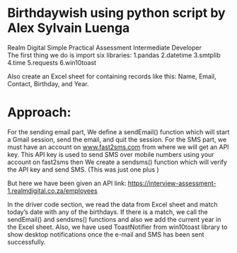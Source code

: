 # Birthdaywish using python script by Alex Sylvain Luenga
Realm Digital Simple Practical Assessment Intermediate Developer  
The first thing we do is import six libraries: 
1.pandas
2.datetime
3.smtplib
4.time
5.requests
6.win10toast

Also create an Excel sheet for containing records like this: Name, Email, Contact, Birthday, and Year.

# Approach:

For the sending email part, We define a sendEmail() function which will start a Gmail session, send the email, and quit the session.
For the SMS part, we must have an account on www.fast2sms.com 
from where we will get an API key. This API key is used to send SMS over mobile numbers using your account on fast2sms then We create a sendsms() function which will verify the API key and send SMS. (This was just one plus )

But here we have been given an API link: https://interview-assessment-1.realmdigital.co.za/employees  

In the driver code section, 
we read the data from Excel sheet and match today’s date with any of the birthdays. 
If there is a match, we call the sendEmail() and sendsms() functions and also we add the current year in the Excel sheet. Also, we have used ToastNotifier from win10toast library to show desktop notifications once the e-mail and SMS has been sent successfully.
